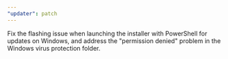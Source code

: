 ```yaml
---
"updater": patch
---
```


Fix the flashing issue when launching the installer with PowerShell for updates on Windows, and address the "permission denied" problem in the Windows virus protection folder.
